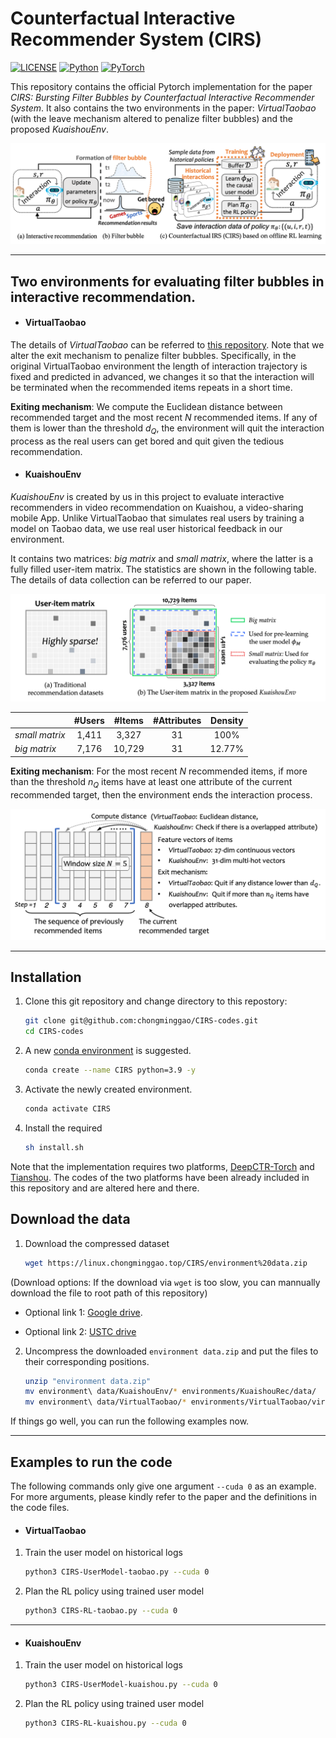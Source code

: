 # Counterfactual Interactive Recommender System (CIRS)

[![LICENSE](https://img.shields.io/badge/license-MIT-green)](https://github.com/yaoyao-liu/mnemonics/blob/master/LICENSE)
[![Python](https://img.shields.io/badge/python-3.9-blue.svg)](https://www.python.org/)
[![PyTorch](https://img.shields.io/badge/pytorch-1.9.0+cu111-%237732a8)](https://pytorch.org/)

This repository contains the official Pytorch implementation for the paper *CIRS: Bursting Filter Bubbles by Counterfactual Interactive Recommender System*. It also contains the two environments in the paper: *VirtualTaobao* (with the leave mechanism altered to penalize filter bubbles) and the proposed *KuaishouEnv*.

<img src="figs/intro2.png" alt="introduction" style="zoom:100%;" />

---
## Two environments for evaluating filter bubbles in interactive recommendation.

- #### VirtualTaobao

The details of *VirtualTaobao* can be referred to [this repository](https://github.com/eyounx/VirtualTaobao). Note that we alter the exit mechanism to penalize filter bubbles. Specifically, in the original VirtualTaobao environment the length of interaction trajectory is fixed and predicted in advanced, we changes it so that the interaction will be terminated when the recommended items repeats in a short time. 

**Exiting mechanism**: We compute the Euclidean distance between recommended target and the most recent $N$ recommended items. If any of them is lower than the threshold $d_Q$, the environment will quit the interaction process as the real users can get bored and quit given the tedious recommendation. 



- #### KuaishouEnv

*KuaishouEnv* is created by us in this project to evaluate interactive recommenders in video recommendation on Kuaishou, a video-sharing mobile App. Unlike VirtualTaobao that simulates real users by training a model on Taobao data, we use real user historical feedback in our environment. 

It contains two matrices: *big matrix* and *small matrix*, where the latter is a fully filled user-item matrix. The statistics are shown in the following table. The details of data collection can be referred to our paper. 

<img src="figs/KuaishouEnv.png" alt="KuaishouEnv" style="zoom: 60%;" />

|                | #Users | #Items | #Attributes | Density |
| -------------- | :----: | :----: | :---------: | :-----: |
| *small matrix* | 1,411  | 3,327  |     31      |  100%   |
| *big matrix*   | 7,176  | 10,729 |     31      | 12.77%  |

**Exiting mechanism**: For the most recent $N$ recommended items, if more than the threshold $n_Q$ items have at least one attribute of the current recommended target, then the environment ends the interaction process.

<img src="figs/exit.png" alt="exit" style="zoom:67%;" />

---
## Installation

1. Clone this git repository and change directory to this repostory:

	```bash
	git clone git@github.com:chongminggao/CIRS-codes.git
	cd CIRS-codes
	```


2. A new [conda environment](https://docs.conda.io/projects/conda/en/latest/user-guide/concepts/environments.html) is suggested. 

    ```bash
    conda create --name CIRS python=3.9 -y
    ```

3. Activate the newly created environment.

    ```bash
    conda activate CIRS
    ```


4. Install the required 

    ```bash
    sh install.sh
    ```

Note that the implementation requires two platforms, [DeepCTR-Torch](https://github.com/shenweichen/DeepCTR-Torch) and [Tianshou](https://github.com/thu-ml/tianshou). The codes of the two platforms have been already included in this repository and are altered here and there. 

## Download the data

1. Download the compressed dataset

    ```bash 
    wget https://linux.chongminggao.top/CIRS/environment%20data.zip
    ```

(Download options: If the download via `wget` is too slow, you can mannually download the file to root path of this repository)

- Optional link 1: [Google drive](https://drive.google.com/file/d/1v9y-nxhrtOg_Kd3sm6hJ4curNFpgRbPx/view). 

- Optional link 2: [USTC drive](https://rec.ustc.edu.cn/share/0fcb0130-5bce-11ec-be8a-9b5319b7bbe2)

2. Uncompress the downloaded `environment data.zip` and put the files to their corresponding positions.

   ```bash
   unzip "environment data.zip"
   mv environment\ data/KuaishouEnv/* environments/KuaishouRec/data/
   mv environment\ data/VirtualTaobao/* environments/VirtualTaobao/virtualTB/SupervisedLearning/
   ```
   

If things go well, you can run the following examples now.

---
## Examples to run the code

The following commands only give one argument `--cuda 0` as an example. For more arguments, please kindly refer to the paper and the definitions in the code files. 

- #### VirtualTaobao

1. Train the user model on historical logs

    ```bash
    python3 CIRS-UserModel-taobao.py --cuda 0
    ```

2. Plan the RL policy using trained user model

    ```bash
    python3 CIRS-RL-taobao.py --cuda 0
    ```

---

- #### KuaishouEnv

1. Train the user model on historical logs

    ```bash
    python3 CIRS-UserModel-kuaishou.py --cuda 0
    ```

2. Plan the RL policy using trained user model

    ```bash
    python3 CIRS-RL-kuaishou.py --cuda 0
    ```
